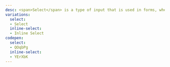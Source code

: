 ```yaml
---
desc: <span>Select</span> is a type of input that is used in forms, where a user is submitting data and chooses one option from a list.
variations:
  select:
  - Select
  inline-select:
  - Inline Select
codepen:
  select:
  - QOqbPg
  inline-select:
  - YErXbK
---
```

